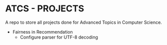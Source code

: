 # ATCS - PROJECTS 

A repo to store all projects done for Advanced Topics in Computer Science.

- Fairness in Recommendation
    - Configure parser for UTF-8 decoding
